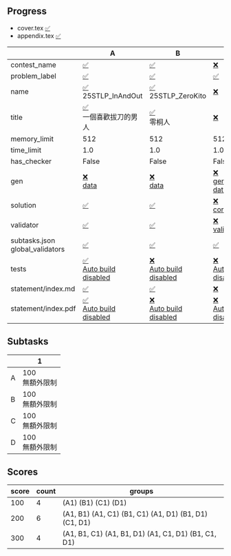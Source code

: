 
## Progress
<!-- progress start -->

- cover.tex [:white_check_mark:](cover.tex)
- appendix.tex [:white_check_mark:](appendix.tex)

| | A | B | C | D |
| --- | --- | --- | --- | --- |
| contest_name |  [:white_check_mark:](pA/problem.json) | [:white_check_mark:](pB/problem.json) | [:x:](pC/problem.json) | [:x:](pD/problem.json) |
| problem_label |  [:white_check_mark:](pA/problem.json) | [:white_check_mark:](pB/problem.json) | [:white_check_mark:](pC/problem.json) | [:white_check_mark:](pD/problem.json) |
| name |  [:white_check_mark:](pA/problem.json)<br>25STLP_InAndOut | [:white_check_mark:](pB/problem.json)<br>25STLP_ZeroKito | [:x:](pC/problem.json) | [:x:](pD/problem.json) |
| title |  [:white_check_mark:](pA/problem.json)<br>一個喜歡拔刀的男人 | [:white_check_mark:](pB/problem.json)<br>零桐人 | [:x:](pC/problem.json) | [:x:](pD/problem.json) |
| memory_limit |  512 | 512 | 512 | 512 |
| time_limit |  1.0 | 1.0 | 1.0 | 1.0 |
| has_checker |  False | False | False | False |
| gen | [:x:](pA/gen)<br>[data](pA/gen/data) | [:x:](pB/gen)<br>[data](pB/gen/data) | [:x:](pC/gen)<br>[gen.cpp](pC/gen/gen.cpp)<br>[data](pC/gen/data) | [:x:](pD/gen)<br>[gen.cpp](pD/gen/gen.cpp)<br>[data](pD/gen/data) |
| solution | [:white_check_mark:](pA/solution) | [:white_check_mark:](pB/solution) | [:x:](pC/solution)<br>[correct.cpp](pC/solution/correct.cpp) | [:x:](pD/solution)<br>[correct.cpp](pD/solution/correct.cpp) |
| validator | [:white_check_mark:](pA/validator) | [:white_check_mark:](pB/validator) | [:x:](pC/validator)<br>[validator.cpp](pC/validator/validator.cpp) | [:x:](pD/validator)<br>[validator.cpp](pD/validator/validator.cpp) |
| subtasks.json<br>global_validators |  [:white_check_mark:](pA/subtasks.json) | [:white_check_mark:](pB/subtasks.json) | [:white_check_mark:](pC/subtasks.json) | [:white_check_mark:](pD/subtasks.json) |
| tests | [:white_check_mark:](pA/tests)<br>[Auto build disabled](pA/gen/DISABLE_AUTO_BUILD) | [:x:](pB/tests)<br>[Auto build disabled](pB/gen/DISABLE_AUTO_BUILD) | [:x:](pC/tests)<br>[Auto build disabled](pC/gen/DISABLE_AUTO_BUILD) | [:x:](pD/tests)<br>[Auto build disabled](pD/gen/DISABLE_AUTO_BUILD) |
| statement/index.md | [:white_check_mark:](pA/statement/index.md) | [:white_check_mark:](pB/statement/index.md) | [:x:](pC/statement/index.md) | [:x:](pD/statement/index.md) |
| statement/index.pdf | [:white_check_mark:](pA/statement/index.pdf)<br>[Auto build disabled](pA/statement/DISABLE_AUTO_BUILD) | [:x:](pB/statement/index.pdf)<br>[Auto build disabled](pB/statement/DISABLE_AUTO_BUILD) | [:x:](pC/statement/index.pdf)<br>[Auto build disabled](pC/statement/DISABLE_AUTO_BUILD) | [:x:](pD/statement/index.pdf)<br>[Auto build disabled](pD/statement/DISABLE_AUTO_BUILD) |

<!-- progress end -->

## Subtasks
<!-- subtasks start -->

| | 1 |
| --- | --- |
| A | 100<br>無額外限制 |
| B | 100<br>無額外限制 |
| C | 100<br>無額外限制 |
| D | 100<br>無額外限制 |

<!-- subtasks end -->

## Scores
<!-- scores start -->

| score | count | groups |
| --- | --- | --- |
| 100 | 4 | (A1) (B1) (C1) (D1) |
| 200 | 6 | (A1, B1) (A1, C1) (B1, C1) (A1, D1) (B1, D1) (C1, D1) |
| 300 | 4 | (A1, B1, C1) (A1, B1, D1) (A1, C1, D1) (B1, C1, D1) |

<!-- scores end -->
